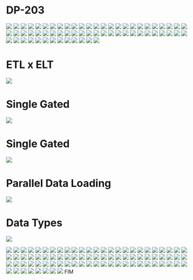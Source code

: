 ﻿# DP-203
![](img/00.png)
![](img/0.png)
![](img/1.png)
![](img/2.png)
![](img/3.png)
![](img/4.png)
![](img/5.png)
![](img/6.png)
![](img/7.png)
![](img/8.png)
![](img/9.png)
![](img/10.png)
![](img/11.png)
![](img/12.png)
![](img/13.png)
![](img/14.png)
![](img/15.png)
![](img/16.png)
![](img/17.png)
![](img/18.png)
![](img/19.png)
![](img/20.png)
![](img/21.png)
![](img/22.png)
![](img/23.png)
![](img/24.png)
![](img/25.png)
![](img/26.png)
![](img/27.png)
![](img/28.png)
![](img/29.png)
![](img/30.png)
![](img/31.png)
![](img/32.png)
![](img/33.png)
![](img/34.png)
![](img/35.png)
![](img/36.png)
![](img/37.png)
![](img/38.png)
![](img/39.png)
![](img/40.png)
![](img/41.png)
![](img/42.png)
![](img/43.png)
![](img/44.png)
![](img/45.png)
![](img/46.png)
![](img/47.png)
![](img/48.png)
![](img/49.png)
![](img/50.png)
![](img/51.png)
![](img/52.png)
![](img/53.png)
![](img/54.png)
![](img/55.png)
![](img/56.png)
![](img/57.png)
![](img/58.png)
![](img/59.png)
![](img/60.png)
![](img/61.png)

# ETL x ELT
![](img/62.png)

# Single Gated
![](img/63.png)

# Single Gated
![](img/64.png)

# Parallel Data Loading
![](img/65.png)

# Data Types
![](img/66.png)

![](img/67.png)
![](img/68.png)
![](img/69.png)
![](img/70.png)
![](img/71.png)
![](img/72.png)
![](img/73.png)
![](img/74.png)
![](img/75.png)
![](img/76.png)
![](img/77.png)
![](img/78.png)
![](img/79.png)
![](img/81.png)
![](img/82.png)
![](img/83.png)
![](img/84.png)
![](img/85.png)
![](img/86.png)
![](img/87.png)
![](img/88.png)
![](img/89.png)
![](img/90.png)
![](img/91.png)
![](img/92.png)
![](img/93.png)
![](img/94.png)
![](img/95.png)
![](img/96.png)
![](img/97.png)
![](img/98.png)
![](img/99.png)
![](img/100.png)
![](img/101.png)
![](img/102.png)
![](img/103.png)
![](img/104.png)
![](img/105.png)
![](img/106.png)
![](img/107.png)
![](img/108.png)
![](img/109.png)
![](img/110.png)
![](img/111.png)
![](img/112.png)
![](img/113.png)
![](img/114.png)
![](img/115.png)
![](img/116.png)
![](img/117.png)
![](img/118.png)
![](img/119.png)
![](img/120.png)
![](img/121.png)
![](img/122.png)
![](img/123.png)
![](img/124.png)
![](img/125.png)
![](img/126.png)
![](img/127.png)
![](img/128.png)
![](img/129.png)
![](img/130.png)
![](img/131.png)
![](img/132.png)
![](img/133.png)
![](img/134.png)
![](img/135.png)
![](img/136.png)
![](img/137.png)
![](img/138.png)
![](img/139.png)
![](img/140.png)
![](img/141.png)
![](img/142.png)
![](img/143.png)
![](img/144.png)
![](img/145.png)
![](img/146.png)
![](img/147.png)
![](img/148.png)
![](img/149.png)
![](img/150.png)
FIM